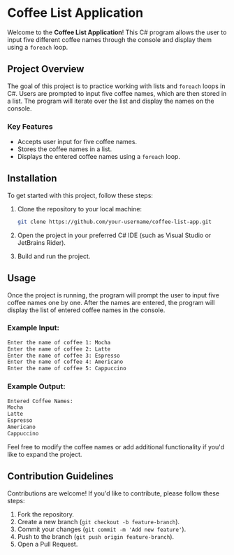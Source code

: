 ﻿# Coffee List Application

Welcome to the **Coffee List Application**! This C# program allows the user to input five different coffee names through the console and display them using a `foreach` loop.

## Project Overview

The goal of this project is to practice working with lists and `foreach` loops in C#. Users are prompted to input five coffee names, which are then stored in a list. The program will iterate over the list and display the names on the console.

### Key Features
- Accepts user input for five coffee names.
- Stores the coffee names in a list.
- Displays the entered coffee names using a `foreach` loop.

## Installation

To get started with this project, follow these steps:

1. Clone the repository to your local machine:
   ```bash
   git clone https://github.com/your-username/coffee-list-app.git
   ```

2. Open the project in your preferred C# IDE (such as Visual Studio or JetBrains Rider).

3. Build and run the project.

## Usage

Once the project is running, the program will prompt the user to input five coffee names one by one. After the names are entered, the program will display the list of entered coffee names in the console.

### Example Input:

```bash
Enter the name of coffee 1: Mocha
Enter the name of coffee 2: Latte
Enter the name of coffee 3: Espresso
Enter the name of coffee 4: Americano
Enter the name of coffee 5: Cappuccino
```

### Example Output:

```bash
Entered Coffee Names:
Mocha
Latte
Espresso
Americano
Cappuccino
```

Feel free to modify the coffee names or add additional functionality if you'd like to expand the project.

## Contribution Guidelines

Contributions are welcome! If you'd like to contribute, please follow these steps:

1. Fork the repository.
2. Create a new branch (`git checkout -b feature-branch`).
3. Commit your changes (`git commit -m 'Add new feature'`).
4. Push to the branch (`git push origin feature-branch`).
5. Open a Pull Request.